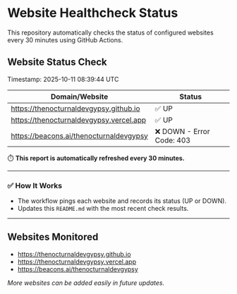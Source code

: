 # Website Healthcheck Status

This repository automatically checks the status of configured websites every 30 minutes using GitHub Actions.

## Website Status Check

<!-- Website Status Start -->
Timestamp: 2025-10-11 08:39:44 UTC  

| Domain/Website | Status |
|---|---|
| https://thenocturnaldevgypsy.github.io | ✅ UP |
| https://thenocturnaldevgypsy.vercel.app | ✅ UP |
| https://beacons.ai/thenocturnaldevgypsy | ❌ DOWN - Error Code: 403 |
<!-- Website Status End -->

⏱️ **This report is automatically refreshed every 30 minutes.**

---

### ✅ How It Works
- The workflow pings each website and records its status (UP or DOWN).
- Updates this `README.md` with the most recent check results.

---

## Websites Monitored
- https://thenocturnaldevgypsy.github.io
- https://thenocturnaldevgypsy.vercel.app
- https://beacons.ai/thenocturnaldevgypsy

*More websites can be added easily in future updates.*
